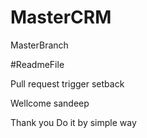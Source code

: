 # MasterCRM
MasterBranch

#ReadmeFile

Pull request trigger setback

Wellcome sandeep

Thank you
Do it by simple way
